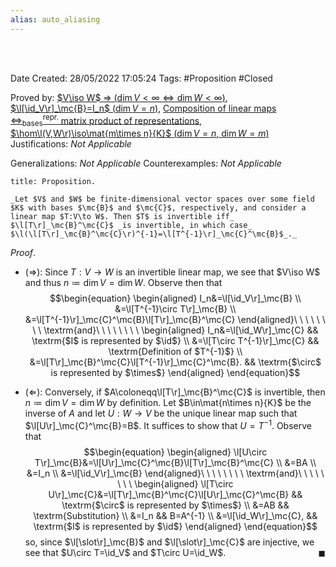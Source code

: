 ```yaml
---
alias: auto_aliasing
---
```


<br />
<br />

Date Created: 28/05/2022 17:05:24
Tags: #Proposition #Closed

Proved by: [$V\iso W$ $\Rightarrow$ ($\dim V<\infty\Leftrightarrow\dim W<\infty$)](Isomorphic%20vector%20spaces%20finite-dim.%20iff%20finite-dim..md), [$\l[\id_V\r]_\mc{B}=I_n$ ($\dim V=n$)](Identity%20function%20on%20a%20vector%20space%20is%20represented%20by%20the%20identity%20matrix.md), [Composition of linear maps $\Leftrightarrow^\textrm{repr.}_\textrm{bases}$ matrix product of representations](Composition%20of%20linear%20maps%20repr%20under%20basis%20matrix%20product%20of%20representations.md), [$\hom\l(V,W\r)\iso\mat{m\times n}{K}$ ($\dim V=n$, $\dim W=m$)](Linear%20isomorphism%20between%20linear%20maps%20and%20matrices.md)
Justifications: _Not Applicable_

Generalizations: _Not Applicable_
Counterexamples: _Not Applicable_

``` ad-Proposition
title: Proposition.

_Let $V$ and $W$ be finite-dimensional vector spaces over some field $K$ with bases $\mc{B}$ and $\mc{C}$, respectively, and consider a linear map $T:V\to W$. Then $T$ is invertible iff_ $\l[T\r]_\mc{B}^\mc{C}$ _is invertible, in which case_ $\l(\l[T\r]_\mc{B}^\mc{C}\r)^{-1}=\l[T^{-1}\r]_\mc{C}^\mc{B}$_._

```

_Proof_.
* ($\Rightarrow$): Since $T:V\to W$ is an invertible linear map, we see that $V\iso W$ and thus $n\coloneqq\dim V=\dim W$. Observe then that
$$\begin{equation}
    \begin{aligned}
        I_n&=\l[\id_V\r]_\mc{B} \\
        &=\l[T^{-1}\circ T\r]_\mc{B} \\
        &=\l[T^{-1}\r]_\mc{C}^\mc{B}\l[T\r]_\mc{B}^\mc{C}
    \end{aligned}\ \ \ \ \ \ \ \ \textrm{and}\ \ \ \ \ \ \ \ 
    \begin{aligned}
        I_n&=\l[\id_W\r]_\mc{C} && \textrm{$I$ is represented by $\id$} \\
        &=\l[T\circ T^{-1}\r]_\mc{C} && \textrm{Definition of $T^{-1}$} \\
        &=\l[T\r]_\mc{B}^\mc{C}\l[T^{-1}\r]_\mc{C}^\mc{B}. && \textrm{$\circ$ is represented by $\times$}
    \end{aligned}
\end{equation}$$

* ($\Leftarrow$): Conversely, if $A\coloneqq\l[T\r]_\mc{B}^\mc{C}$ is invertible, then $n\coloneqq\dim V=\dim W$ by definition. Let $B\in\mat{n\times n}{K}$ be the inverse of $A$ and let $U:W\to V$ be the unique linear map such that $\l[U\r]_\mc{C}^\mc{B}=B$. It suffices to show that $U=T^{-1}$. Observe that
$$\begin{equation}
    \begin{aligned}
        \l[U\circ T\r]_\mc{B}&=\l[U\r]_\mc{C}^\mc{B}\l[T\r]_\mc{B}^\mc{C} \\
        &=BA \\
        &=I_n \\
        &=\l[\id_V\r]_\mc{B}
    \end{aligned}\ \ \ \ \ \ \ \ \textrm{and}\ \ \ \ \ \ \ \ 
    \begin{aligned}
        \l[T\circ U\r]_\mc{C}&=\l[T\r]_\mc{B}^\mc{C}\l[U\r]_\mc{C}^\mc{B} && \textrm{$\circ$ is represented by $\times$} \\
        &=AB && \textrm{Substitution} \\
        &=I_n && B=A^{-1} \\
        &=\l[\id_W\r]_\mc{C}, && \textrm{$I$ is represented by $\id$}
    \end{aligned}
\end{equation}$$
so, since $\l[\slot\r]_\mc{B}$ and $\l[\slot\r]_\mc{C}$ are injective, we see that $U\circ T=\id_V$ and $T\circ U=\id_W$.<span style="float:right;">$\blacksquare$</span>
